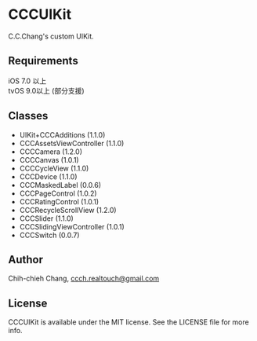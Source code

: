 # CCCUIKit

C.C.Chang's custom UIKit.<br>

## Requirements

iOS 7.0 以上<br>
tvOS 9.0以上 (部分支援)

## Classes

* UIKit+CCCAdditions (1.1.0)<br>
* CCCAssetsViewController (1.1.0)<br>
* CCCCamera (1.2.0)<br>
* CCCCanvas (1.0.1)<br>
* CCCCycleView (1.1.0)<br>
* CCCDevice (1.1.0)<br>
* CCCMaskedLabel (0.0.6)<br>
* CCCPageControl (1.0.2)<br>
* CCCRatingControl (1.0.1)<br>
* CCCRecycleScrollView (1.2.0)<br>
* CCCSlider (1.1.0)<br>
* CCCSlidingViewController (1.0.1)<br>
* CCCSwitch (0.0.7)

## Author

Chih-chieh Chang, ccch.realtouch@gmail.com

## License

CCCUIKit is available under the MIT license. See the LICENSE file for more info.
